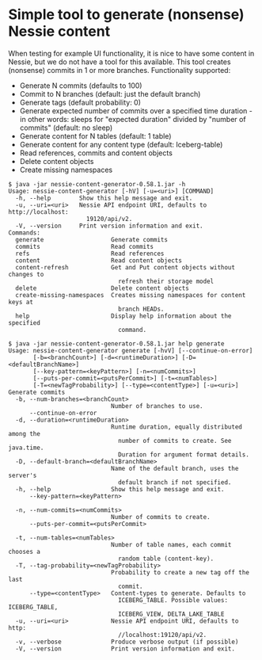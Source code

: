 # Simple tool to generate (nonsense) Nessie content

When testing for example UI functionality, it is nice to have some content in Nessie, but we
do not have a tool for this available. This tool creates (nonsense) commits in 1 or more branches. 
Functionality supported:
* Generate N commits (defaults to 100)
* Commit to N branches (default: just the default branch)
* Generate tags (default probability: 0)
* Generate expected number of commits over a specified time duration - in other words: sleeps
  for "expected duration" divided by "number of commits" (default: no sleep)
* Generate content for N tables (default: 1 table)
* Generate content for any content type (default: Iceberg-table)
* Read references, commits and content objects
* Delete content objects
* Create missing namespaces

```
$ java -jar nessie-content-generator-0.58.1.jar -h
Usage: nessie-content-generator [-hV] [-u=<uri>] [COMMAND]
  -h, --help        Show this help message and exit.
  -u, --uri=<uri>   Nessie API endpoint URI, defaults to http://localhost:
                      19120/api/v2.
  -V, --version     Print version information and exit.
Commands:
  generate                   Generate commits
  commits                    Read commits
  refs                       Read references
  content                    Read content objects
  content-refresh            Get and Put content objects without changes to
                               refresh their storage model
  delete                     Delete content objects
  create-missing-namespaces  Creates missing namespaces for content keys at
                               branch HEADs.
  help                       Display help information about the specified
                               command.
```


```
$ java -jar nessie-content-generator-0.58.1.jar help generate 
Usage: nessie-content-generator generate [-hvV] [--continue-on-error]
       [-b=<branchCount>] [-d=<runtimeDuration>] [-D=<defaultBranchName>]
       [--key-pattern=<keyPattern>] [-n=<numCommits>]
       [--puts-per-commit=<putsPerCommit>] [-t=<numTables>]
       [-T=<newTagProbability>] [--type=<contentType>] [-u=<uri>]
Generate commits
  -b, --num-branches=<branchCount>
                             Number of branches to use.
      --continue-on-error
  -d, --duration=<runtimeDuration>
                             Runtime duration, equally distributed among the
                               number of commits to create. See java.time.
                               Duration for argument format details.
  -D, --default-branch=<defaultBranchName>
                             Name of the default branch, uses the server's
                               default branch if not specified.
  -h, --help                 Show this help message and exit.
      --key-pattern=<keyPattern>

  -n, --num-commits=<numCommits>
                             Number of commits to create.
      --puts-per-commit=<putsPerCommit>

  -t, --num-tables=<numTables>
                             Number of table names, each commit chooses a
                               random table (content-key).
  -T, --tag-probability=<newTagProbability>
                             Probability to create a new tag off the last
                               commit.
      --type=<contentType>   Content-types to generate. Defaults to
                               ICEBERG_TABLE. Possible values: ICEBERG_TABLE,
                               ICEBERG_VIEW, DELTA_LAKE_TABLE
  -u, --uri=<uri>            Nessie API endpoint URI, defaults to http:
                               //localhost:19120/api/v2.
  -v, --verbose              Produce verbose output (if possible)
  -V, --version              Print version information and exit.
```
